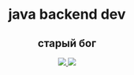 <h1 align="center">java backend dev</h1>

<h2 align="center">старый бог</h2>

<p align="center">
  <a href="https://skillicons.dev">
    <img src="https://skillicons.dev/icons?i=idea,java,spring,git,postgres,redis,kafka,rabbitmq" />
    <img src="https://skillicons.dev/icons?i=docker,git,gradle,mongodb,aws,grafana,linux,bash" />
  </a>
</p>

